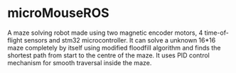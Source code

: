 # microMouseROS
A maze solving robot made using two magnetic encoder motors, 4 time-of-flight sensors and stm32 microcontroller. It can solve a unknown 16*16 maze completely by itself using modified floodfill algorithm and finds the shortest path from start to the centre of the maze. It uses PID control mechanism for 
smooth traversal inside the maze.
